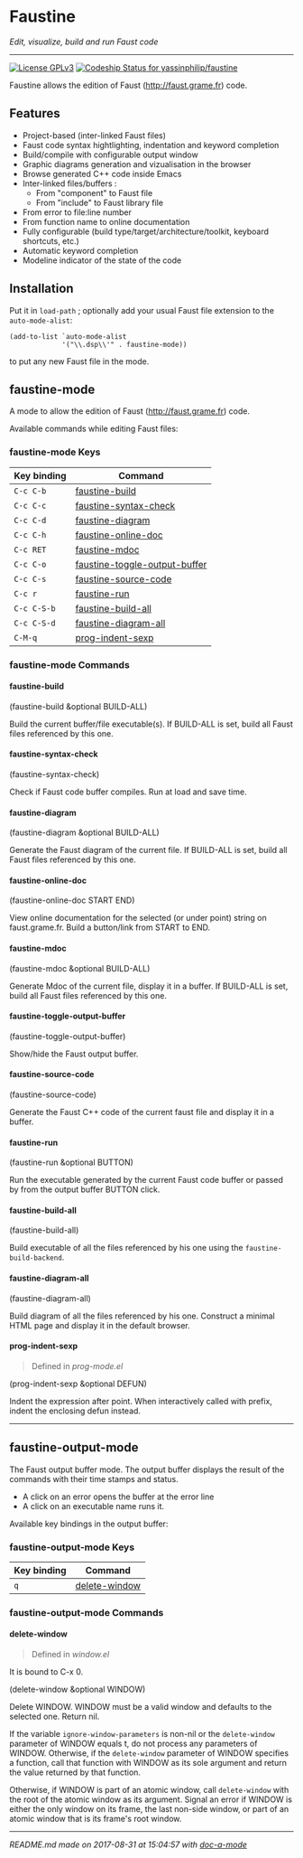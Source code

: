 # Faustine
 *Edit, visualize, build and run Faust code*
___
[![License GPLv3](https://img.shields.io/badge/license-GPL_v3-green.svg)](http://www.gnu.org/licenses/gpl-3.0.html) [![Codeship Status for yassinphilip/faustine](https://app.codeship.com/projects/c2385cd0-5dc6-0135-04b2-0a800465306c/status?branch=master)](https://app.codeship.com/projects/238325)


Faustine allows the edition of Faust (http://faust.grame.fr) code. 

## Features

- Project-based (inter-linked Faust files)
- Faust code syntax hightlighting, indentation and keyword completion
- Build/compile with configurable output window
- Graphic diagrams generation and vizualisation in the browser
- Browse generated C++ code inside Emacs
- Inter-linked files/buffers :
    - From "component" to Faust file
    - From "include" to Faust library file
- From error to file:line number
- From function name to online documentation
- Fully configurable (build type/target/architecture/toolkit, keyboard shortcuts, etc.)
- Automatic keyword completion
- Modeline indicator of the state of the code

## Installation

Put it in `load-path` ; optionally add your usual Faust file
extension to the `auto-mode-alist`:
```
(add-to-list `auto-mode-alist
             '("\\.dsp\\'" . faustine-mode))
```
to put any new Faust file in the mode.

## faustine-mode
A mode to allow the edition of Faust (http://faust.grame.fr) code.

Available commands while editing Faust files:


### faustine-mode Keys

Key binding  | Command 
------------- | ------------- 
`C-c C-b` | [faustine-build](#markdown-header-faustine-build)
`C-c C-c` | [faustine-syntax-check](#markdown-header-faustine-syntax-check)
`C-c C-d` | [faustine-diagram](#markdown-header-faustine-diagram)
`C-c C-h` | [faustine-online-doc](#markdown-header-faustine-online-doc)
`C-c RET` | [faustine-mdoc](#markdown-header-faustine-mdoc)
`C-c C-o` | [faustine-toggle-output-buffer](#markdown-header-faustine-toggle-output-buffer)
`C-c C-s` | [faustine-source-code](#markdown-header-faustine-source-code)
`C-c r` | [faustine-run](#markdown-header-faustine-run)
`C-c C-S-b` | [faustine-build-all](#markdown-header-faustine-build-all)
`C-c C-S-d` | [faustine-diagram-all](#markdown-header-faustine-diagram-all)
`C-M-q` | [prog-indent-sexp](#markdown-header-prog-indent-sexp)

### faustine-mode Commands
#### faustine-build

(faustine-build &optional BUILD-ALL)

Build the current buffer/file executable(s).
If BUILD-ALL is set, build all Faust files referenced by this one.

#### faustine-syntax-check

(faustine-syntax-check)

Check if Faust code buffer compiles.
Run at load and save time.

#### faustine-diagram

(faustine-diagram &optional BUILD-ALL)

Generate the Faust diagram of the current file.
If BUILD-ALL is set, build all Faust files referenced by this one.

#### faustine-online-doc

(faustine-online-doc START END)

View online documentation for the selected (or under point)
string on faust.grame.fr.
Build a button/link from START to END.

#### faustine-mdoc

(faustine-mdoc &optional BUILD-ALL)

Generate Mdoc of the current file, display it in a buffer.
If BUILD-ALL is set, build all Faust files referenced by this one.

#### faustine-toggle-output-buffer

(faustine-toggle-output-buffer)

Show/hide the Faust output buffer.

#### faustine-source-code

(faustine-source-code)

Generate the Faust C++ code of the current faust file and
display it in a buffer.

#### faustine-run

(faustine-run &optional BUTTON)

Run the executable generated by the current Faust code buffer
or passed by from the output buffer BUTTON click.

#### faustine-build-all

(faustine-build-all)

Build executable of all the files referenced by his one
using the `faustine-build-backend`.

#### faustine-diagram-all

(faustine-diagram-all)

Build diagram of all the files referenced by his one.
Construct a minimal HTML page and display it in the default browser.

#### prog-indent-sexp
> Defined in *prog-mode.el*


(prog-indent-sexp &optional DEFUN)

Indent the expression after point.
When interactively called with prefix, indent the enclosing defun
instead.


___
## faustine-output-mode
The Faust output buffer mode. 
The output buffer displays the result of the commands with their time stamps and status. 

- A click on an error opens the buffer at the error line
- A click on an executable name runs it.

Available key bindings in the output buffer:


### faustine-output-mode Keys

Key binding  | Command 
------------- | ------------- 
`q` | [delete-window](#markdown-header-delete-window)

### faustine-output-mode Commands
#### delete-window
> Defined in *window.el*


It is bound to C-x 0.

(delete-window &optional WINDOW)

Delete WINDOW.
WINDOW must be a valid window and defaults to the selected one.
Return nil.

If the variable `ignore-window-parameters` is non-nil or the
`delete-window` parameter of WINDOW equals t, do not process any
parameters of WINDOW.  Otherwise, if the `delete-window`
parameter of WINDOW specifies a function, call that function with
WINDOW as its sole argument and return the value returned by that
function.

Otherwise, if WINDOW is part of an atomic window, call
`delete-window` with the root of the atomic window as its
argument.  Signal an error if WINDOW is either the only window on
its frame, the last non-side window, or part of an atomic window
that is its frame's root window.


___
*README.md made on 2017-08-31 at 15:04:57 with [doc-a-mode](https://bitbucket.org/yassinphilip/doc-a-mode)*